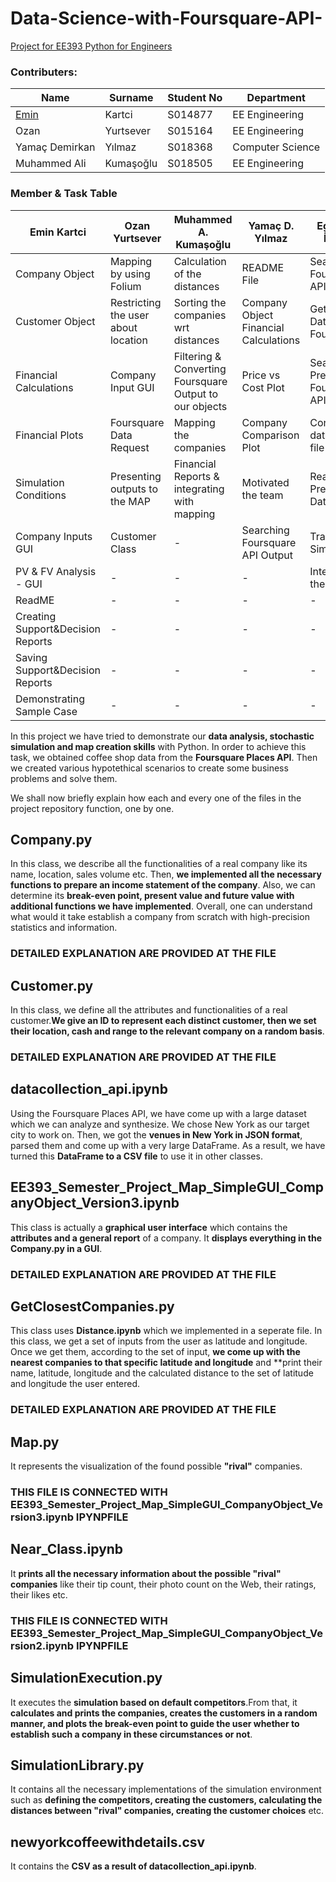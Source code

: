 # Data-Science-with-Foursquare-API-
[Project for EE393 Python for Engineers](https://github.com/eminkartci/Company_Competitor_Simulation_Demo/blob/main/EE393_Semester_Project_Map_SimpleGUI_CompanyObject_Version3.2.ipynb)

### Contributers:

| Name  | Surname   | Student No  | Department  |
|---|---|---|---|
| [Emin](https://www.eminkartci.com)  | Kartci  | S014877  | EE Engineering  |
|Ozan | Yurtsever | S015164 | EE Engineering |
|Yamaç Demirkan| Yılmaz |S018368 |Computer Science|
|Muhammed Ali |Kumaşoğlu| S018505|EE Engineering |

### Member & Task Table

| Emin Kartci  | Ozan Yurtsever   | Muhammed A. Kumaşoğlu  | Yamaç D. Yılmaz  | Egemen İşcan |
|---|---|---|---|---|
|Company Object          | Mapping by using Folium            | Calculation of the distances | README File | Searching Foursquare API |
|Customer Object         | Restricting the user about location                      | Sorting the companies wrt distances | Company Object Financial Calculations | Getting Data from Foursquare |
|Financial Calculations  | Company Input GUI                         | Filtering & Converting Foursquare Output to our objects  | Price vs Cost Plot | Searching Preminum Foursquare API | 
|Financial Plots         | Foursquare Data Request                       | Mapping the companies | Company Comparison Plot | Converting data to csv file |
|Simulation Conditions         | Presenting outputs to the MAP                 | Financial Reports & integrating with mapping | Motivated the team | Reading & Preparing Data |
|Company Inputs GUI         | Customer Class                    | - | Searching Foursquare API Output | Trade Simulation |
|PV & FV Analysis - GUI         | -                | - | - | Integrating the codes |
|ReadME         |-                               | - | - | - |
|Creating Support&Decision Reports         | -     | - | - |- |
|Saving Support&Decision Reports         | -       | - | - |- |
|Demonstrating Sample Case        | -              | - | - |- |

In this project we have tried to demonstrate our **data analysis, stochastic simulation and map creation skills** with Python. In order to achieve this task, we obtained coffee shop data from the **Foursquare Places API**. Then we created various hypotethical scenarios to create some business problems and solve them.

We shall now briefly explain how each and every one of the files in the project repository function, one by one.

## Company.py 

In this class, we describe all the functionalities of a real company like its name, location, sales volume etc. Then, **we implemented all the necessary functions to prepare an income statement of the company**. Also, we can determine its **break-even point, present value and future value with additional functions we have implemented**. Overall, one can understand what would it take establish a company from scratch with high-precision statistics and information.

### DETAILED EXPLANATION ARE PROVIDED AT THE FILE

## Customer.py

In this class, we define all the attributes and functionalities of a real customer.**We give an ID to represent each distinct customer, then we set their location, cash and range to the relevant company on a random basis**.

### DETAILED EXPLANATION ARE PROVIDED AT THE FILE

## datacollection_api.ipynb

Using the Foursquare Places API, we have come up with a large dataset which we can analyze and synthesize. We chose New York as our target city to work on. Then, we got the **venues in New York in JSON format**, parsed them and come up with a very large DataFrame. As a result, we have turned this **DataFrame to a CSV file** to use it in other classes.

## EE393_Semester_Project_Map_SimpleGUI_CompanyObject_Version3.ipynb

This class is actually a **graphical user interface** which contains the **attributes and a general report** of a company. It **displays everything in the Company.py in a GUI**.

### DETAILED EXPLANATION ARE PROVIDED AT THE FILE

## GetClosestCompanies.py

This class uses **Distance.ipynb** which we implemented in a seperate file. In this class, we get a set of inputs from the user as latitude and longitude. Once we get them, according to the set of input, **we come up with the nearest companies to that specific latitude and longitude** and **print their name, latitude, longitude and the calculated distance to the set of latitude and longitude the user entered.

### DETAILED EXPLANATION ARE PROVIDED AT THE FILE

## Map.py

It represents the visualization of the found possible **"rival"** companies.

### THIS FILE IS CONNECTED WITH EE393_Semester_Project_Map_SimpleGUI_CompanyObject_Version3.ipynb IPYNPFILE

## Near_Class.ipynb 

It **prints all the necessary information about the possible "rival" companies** like their tip count, their photo count on the Web, their ratings, their likes etc.

### THIS FILE IS CONNECTED WITH EE393_Semester_Project_Map_SimpleGUI_CompanyObject_Version2.ipynb IPYNPFILE

## SimulationExecution.py

It executes the **simulation based on default competitors**.From that, it **calculates and prints the companies, creates the customers in a random manner, and plots the break-even point to guide the user whether to establish such a company in these circumstances or not**.


## SimulationLibrary.py

It contains all the necessary implementations of the simulation environment such as **defining the competitors, creating the customers, calculating the distances between "rival" companies, creating the customer choices** etc.

## newyorkcoffeewithdetails.csv
It contains the **CSV as a result of datacollection_api.ipynb**.



